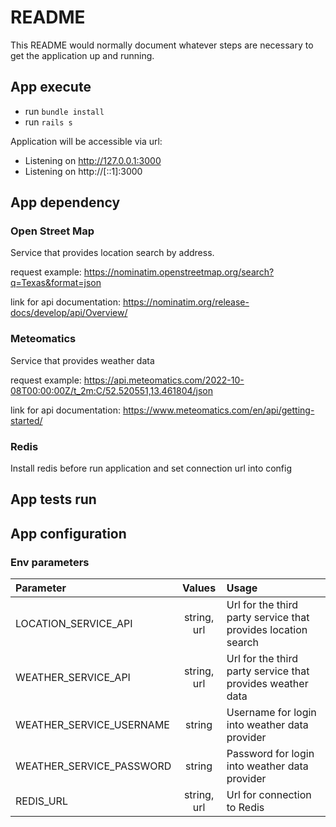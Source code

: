 # README

This README would normally document whatever steps are necessary to get the
application up and running.

## App execute
- run `bundle install`
- run `rails s`

Application will be accessible via url:

* Listening on http://127.0.0.1:3000
* Listening on http://[::1]:3000

## App dependency
### Open Street Map
Service that provides location search by address.

request example: https://nominatim.openstreetmap.org/search?q=Texas&format=json

link for api documentation: https://nominatim.org/release-docs/develop/api/Overview/

### Meteomatics

Service that provides weather data

request example: https://api.meteomatics.com/2022-10-08T00:00:00Z/t_2m:C/52.520551,13.461804/json

link for api documentation: https://www.meteomatics.com/en/api/getting-started/

### Redis

Install redis before run application and set connection url into config

## App tests run

## App configuration
### Env parameters

| Parameter                |     Values      | Usage                                                         |
|:-------------------------|:---------------:|:--------------------------------------------------------------|
| LOCATION_SERVICE_API     |   string, url   | Url for the third party service that provides location search |
| WEATHER_SERVICE_API      |   string, url   | Url for the third party service that provides weather data    |
| WEATHER_SERVICE_USERNAME |     string      | Username for login into weather data provider                 |
| WEATHER_SERVICE_PASSWORD |     string      | Password for login into weather data provider                 |
| REDIS_URL                |   string, url   | Url for connection to Redis                                   |
